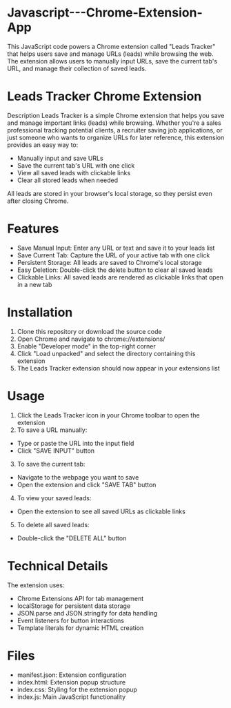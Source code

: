 # Javascript---Chrome-Extension-App
This JavaScript code powers a Chrome extension called "Leads Tracker" that helps users save and manage URLs (leads) while browsing the web. The extension allows users to manually input URLs, save the current tab's URL, and manage their collection of saved leads.

# Leads Tracker Chrome Extension
Description
Leads Tracker is a simple Chrome extension that helps you save and manage important links (leads) while browsing. Whether you're a sales professional tracking potential clients, a recruiter saving job applications, or just someone who wants to organize URLs for later reference, this extension provides an easy way to:

- Manually input and save URLs
- Save the current tab's URL with one click
- View all saved leads with clickable links
- Clear all stored leads when needed

All leads are stored in your browser's local storage, so they persist even after closing Chrome.
# Features

- Save Manual Input: Enter any URL or text and save it to your leads list
- Save Current Tab: Capture the URL of your active tab with one click
- Persistent Storage: All leads are saved to Chrome's local storage
- Easy Deletion: Double-click the delete button to clear all saved leads
- Clickable Links: All saved leads are rendered as clickable links that open in a new tab

# Installation

1. Clone this repository or download the source code
2. Open Chrome and navigate to chrome://extensions/
3. Enable "Developer mode" in the top-right corner
4. Click "Load unpacked" and select the directory containing this extension
5. The Leads Tracker extension should now appear in your extensions list

# Usage

1. Click the Leads Tracker icon in your Chrome toolbar to open the extension
2. To save a URL manually:
- Type or paste the URL into the input field
- Click "SAVE INPUT" button

3. To save the current tab:
- Navigate to the webpage you want to save
- Open the extension and click "SAVE TAB" button


4. To view your saved leads:
- Open the extension to see all saved URLs as clickable links

5. To delete all saved leads:
- Double-click the "DELETE ALL" button



# Technical Details
The extension uses:

- Chrome Extensions API for tab management
- localStorage for persistent data storage
- JSON.parse and JSON.stringify for data handling
- Event listeners for button interactions
- Template literals for dynamic HTML creation

# Files

- manifest.json: Extension configuration
- index.html: Extension popup structure
- index.css: Styling for the extension popup
- index.js: Main JavaScript functionality
